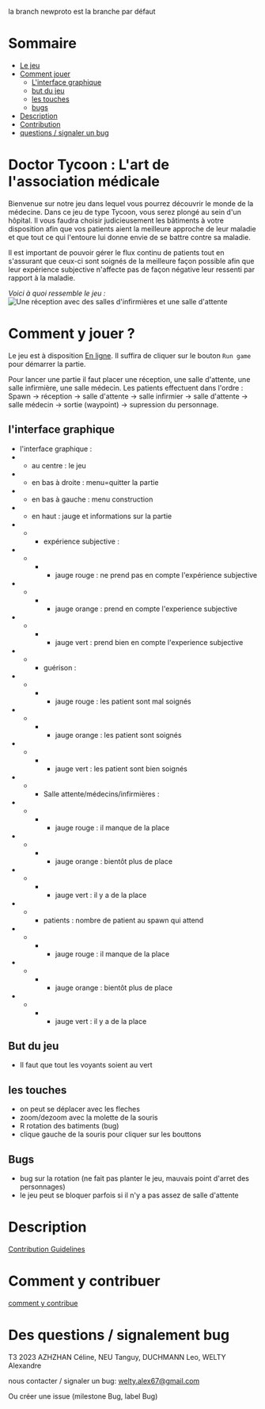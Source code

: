 la branch newproto est la branche par défaut

# Sommaire

- [Le jeu](#doctor-tycoon--lart-de-lassociation-médicale)
- [Comment jouer](#comment-y-jouer)
  - [L'interface graphique](#linterface-graphique)
  - [but du jeu](#but-du-jeu)
  - [les touches](#les-touches)
  - [bugs](#bugs)
- [Description](#description)
- [Contribution](#comment-y-contribuer)
- [questions / signaler un bug](#des-questions--signalement-bug)
# Doctor Tycoon : L'art de l'association médicale

Bienvenue sur notre jeu dans lequel vous pourrez découvrir le monde de la médecine. Dans ce jeu de type Tycoon, vous serez plongé au sein d'un hôpital. Il vous faudra choisir judicieusement les bâtiments à votre disposition afin que vos patients aient la meilleure approche de leur maladie et que tout ce qui l'entoure lui donne envie de se battre contre sa maladie.

Il est important de pouvoir gérer le flux continu de patients tout en s'assurant que ceux-ci sont soignés de la meilleure façon possible afin que leur expérience subjective n'affecte pas de façon négative leur ressenti par rapport à la maladie.

*Voici à quoi ressemble le jeu :*
![Une réception avec des salles d'infirmières et une salle d'attente](https://i.imgur.com/1sd5aoJ.png)

# Comment y jouer ?
Le jeu est à disposition [En ligne](https://berbie.itch.io/t3). Il suffira de cliquer sur le bouton `Run game` pour démarrer la partie.

Pour lancer une partie il faut placer une réception, une salle d'attente, une salle infirmière, une salle médecin.
Les patients effectuent dans l'ordre :
Spawn -> réception -> salle d'attente -> salle infirmier -> salle d'attente -> salle médecin
-> sortie (waypoint) -> supression du personnage.

## l'interface graphique
* l'interface graphique :
* * au centre : le jeu
* * en bas à droite : menu=quitter la partie
* * en bas à gauche : menu construction
* * en haut : jauge et informations sur la partie
* * * expérience subjective :
* * * * jauge rouge : ne prend pas en compte l'expérience subjective
* * * * jauge orange : prend en compte l'experience subjective
* * * * jauge vert : prend bien en compte l'experience subjective
* * * guérison :
* * * * jauge rouge : les patient sont mal soignés
* * * * jauge orange : les patient sont soignés
* * * * jauge vert : les patient sont bien soignés
* * * Salle attente/médecins/infirmières :
* * * * jauge rouge : il manque de la place
* * * * jauge orange : bientôt plus de place
* * * * jauge vert : il y a de la place
* * * patients : nombre de patient au spawn qui attend
* * * * jauge rouge : il manque de la place
* * * * jauge orange : bientôt plus de place
* * * * jauge vert : il y a de la place

## But du jeu
* Il faut que tout les voyants soient au vert

## les touches
* on peut se déplacer avec les fleches
* zoom/dezoom avec la molette de la souris
* R rotation des batiments (bug)
* clique gauche de la souris pour cliquer sur les bouttons


## Bugs
* bug sur la rotation (ne fait pas planter le jeu, mauvais point d'arret des personnages)
* le jeu peut se bloquer parfois si il n'y a pas assez de salle d'attente


# Description 
[Contribution Guidelines](CONTRIBUTING.md)

# Comment y contribuer
[comment y contribue](Description.md)

# Des questions / signalement bug
T3 2023
AZHZHAN Céline, NEU Tanguy, DUCHMANN Leo, WELTY Alexandre

nous contacter / signaler un bug:
welty.alex67@gmail.com

Ou créer une issue (milestone Bug, label Bug)
